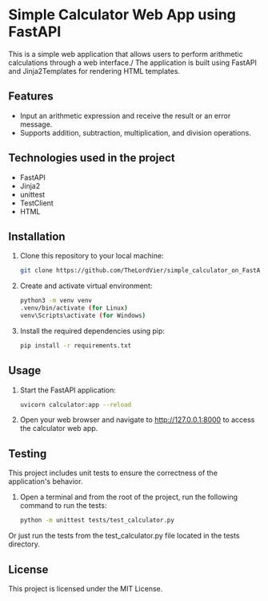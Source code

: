 # Simple Calculator Web App using FastAPI

This is a simple web application that allows users to perform arithmetic calculations through a web interface./ 
The application is built using FastAPI and Jinja2Templates for rendering HTML templates.

## Features

- Input an arithmetic expression and receive the result or an error message.
- Supports addition, subtraction, multiplication, and division operations.

## Technologies used in the project

- FastAPI
- Jinja2
- unittest
- TestClient
- HTML

## Installation

1. Clone this repository to your local machine:

   ```bash
   git clone https://github.com/TheLordVier/simple_calculator_on_FastAPI

2. Create and activate virtual environment:

   ```bash
   python3 -m venv venv
   .venv/bin/activate (for Linux)
   venv\Scripts\activate (for Windows)

3. Install the required dependencies using pip:

   ```bash
   pip install -r requirements.txt

## Usage

1. Start the FastAPI application:

      ```bash
      uvicorn calculator:app --reload
   
2. Open your web browser and navigate to http://127.0.0.1:8000 to access the calculator web app.

## Testing

This project includes unit tests to ensure the correctness of the application's behavior.

1. Open a terminal and from the root of the project, run the following command to run the tests:

      ```bash
      python -m unittest tests/test_calculator.py
   
Or just run the tests from the test_calculator.py file located in the tests directory.
   
## License

This project is licensed under the MIT License.
